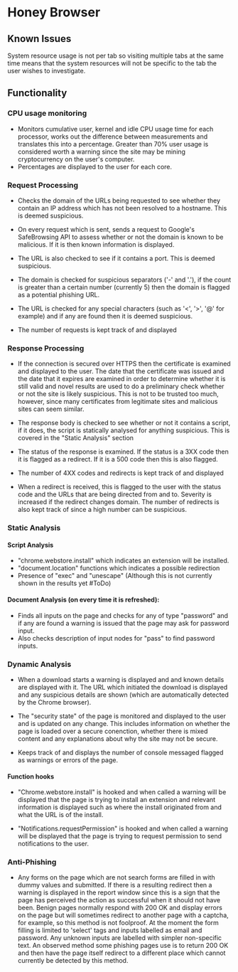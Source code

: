 # Honey Browser

## Known Issues
System resource usage is not per tab so visiting multiple tabs at the same time means that the system resources will not be specific to the tab the user wishes to investigate.

## Functionality

### CPU usage monitoring
* Monitors cumulative user, kernel and idle CPU usage time for each processor, works out the difference between measurements and translates this into a percentage. Greater than 70% user usage is considered worth a warning since the site may be
mining cryptocurrency on the user's computer.
* Percentages are displayed to the user for each core.

### Request Processing

* Checks the domain of the URLs being requested to see whether they contain an IP address which has not been resolved to a hostname. This is deemed suspicious.

* On every request which is sent, sends a request to Google's SafeBrowsing API to assess whether or not the domain is known to be malicious. If it is then known information is displayed.

* The URL is also checked to see if it contains a port. This is deemed suspicious.

* The domain is checked for suspicious separators ('-' and '.'), if the count is greater than a certain number (currently 5) then the domain is flagged as a potential phishing URL.

* The URL is checked for any special characters (such as '<', '>', '@' for example) and if any are found then it is deemed suspicious.

* The number of requests is kept track of and displayed

### Response Processing
* If the connection is secured over HTTPS then the certificate is examined and displayed to the user. The date that the certificate was issued and the date that it expires are examined in order to determine whether it is still valid and novel results are used to do a preliminary check whether or not the site is likely suspicious. This is not to be trusted too much, however, since many certificates from legitimate sites and malicious sites can seem similar.

* The response body is checked to see whether or not it contains a script, if it does, the script is statically analysed for anything suspicious. This is covered in the "Static Analysis" section

* The status of the response is examined. If the status is a 3XX code then it is flagged as a redirect. If it is a 500 code then this is also flagged.

* The number of 4XX codes and redirects is kept track of and displayed

* When a redirect is received, this is flagged to the user with the status code and the URLs that are being directed from and to. Severity is increased if the redirect changes domain. The number of redirects is also kept track of since a high number can be suspicious.

### Static Analysis

#### Script Analysis

*  "chrome.webstore.install" which indicates an extension will be installed.
* "document.location" functions which indicates a possible redirection
* Presence of "exec" and "unescape" (Although this is not currently shown in the results yet #ToDo)

#### Document Analysis (on every time it is refreshed):
* Finds all inputs on the page and checks for any of type "password" and if any are found a warning is issued that the page may ask for password input.
* Also checks description of input nodes for "pass" to find password inputs.

### Dynamic Analysis

* When a download starts a warning is displayed and and known details are displayed with it. The URL which initiated the download is displayed and any suspicious details are shown (which are automatically detected by the Chrome browser).

* The "security state" of the page is monitored and displayed to the user and is updated on any change. This includes information on whether the page is loaded over a secure conenction, whether there is mixed content and any explanations about why the site may not be secure.

* Keeps track of and displays the number of console messaged flagged as warnings or errors of the page.

#### Function hooks

* "Chrome.webstore.install" is hooked and when called a warning will be displayed that the page is trying to install an extension and relevant information is displayed such as where the install originated from and what the URL is of the install.

* "Notifications.requestPermission" is hooked and when called a warning will be displayed that the page is trying to request permission to send notifications to the user.


### Anti-Phishing
* Any forms on the page which are not search forms are filled in with dummy values and submitted. If there is a resulting redirect then a warning is displayed in the report window since this is a sign that the page has perceived the action as successful when it should not have been. Benign pages normally respond with 200 OK and display errors on the page but will sometimes redirect to another page with a captcha, for example, so this method is not foolproof. At the moment the form filling is limited to 'select' tags and inputs labelled as email and password. Any unknown inputs are labelled with simpler non-specific text.
An observed method some phishing pages use is to return 200 OK and then have the page itself redirect to a different place which cannot currently be detected by this method.
